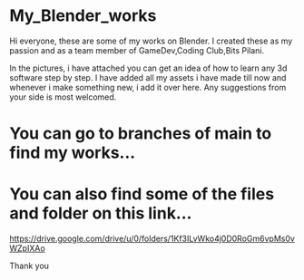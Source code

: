 # My_Blender_works
Hi everyone, these are some of my works on Blender. 
I created these as my passion and as a team member of GameDev,Coding Club,Bits Pilani.

In the pictures, i have attached you can get an idea of how to learn any 3d software step by step.
I have added all my assets i have made till now and whenever i make something new, i add it over here. 
Any suggestions from your side is most welcomed.

# You can go to branches of main to find my works...
# You can also find some of the files and folder on this link...
https://drive.google.com/drive/u/0/folders/1Kf3ILvWko4j0D0RoGm6vpMs0vWZpIXAo

Thank you
